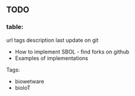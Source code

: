 ## TODO

### table:
url
tags
description
last update on git


+ How to implement SBOL - find forks on github
+ Examples of implementations

Tags:
+ biowetware
+ bioIoT

